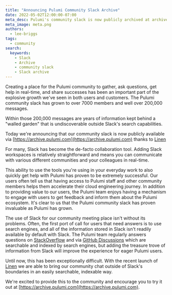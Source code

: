 ```yaml
---
title: "Announcing Pulumi Community Slack Archive"
date: 2022-05-02T12:00:00-07:00
meta_desc: Pulumi's community slack is now publicly archived at archive.pulumi.com
meta_image: meta.png
authors:
  - lee-briggs
tags:
  - community
search:
  keywords:
    - Slack
    - Archive
    - community slack
    - Slack archive
---
```


Creating a place for the Pulumi community to gather, ask questions, get help in real-time, and share successes has been an important part of the explosive growth we've seen in both users and customers. The Pulumi community slack has grown to over 7000 members and well over 200,000 messages.

Within those 200,000 messages are years of information kept behind a "walled garden" that is undiscoverable outside Slack's search capabilities.

Today we're announcing that our community slack is now publicly available via [https://archive.pulumi.com](https://archive.pulumi.com) thanks to [Linen](https://linen.dev)

<!--more-->

For many, Slack has become the de-facto collaboration tool. Adding Slack workspaces is relatively straightforward and means you can communicate with various different communities and your colleagues in real-time.

This ability to use the tools you're using in your everyday work to also quickly get help with Pulumi has proven to be extremely successful. Our users often tell us that having access to Pulumi staff and other community members helps them accelerate their cloud engineering journey. In addition to providing value to our users, the Pulumi team enjoys having a mechanism to engage with users to get feedback and inform them about the Pulumi ecosystem. It's clear to us that the Pulumi community slack has proven invaluable as Pulumi has grown.

The use of Slack for our community meeting place isn't without its problems. Often, the first port of call for users that need answers is to use search engines, and all of the information stored in Slack isn't readily available by default with Slack. The Pulumi team regularly answers questions on [StackOverflow](https://stackoverflow.com/questions/tagged/pulumi) and via [GitHub Discussions](https://github.com/pulumi/pulumi/discussions) which are searchable and indexed by search engines, but adding the treasure trove of information from Slack will improve the experience for eager Pulumi users.

Until now, this has been exceptionally difficult. With the recent launch of [Linen](https://linen.dev) we are able to bring our community chat outside of Slack's boundaries in an easily searchable, indexable way.

We're excited to provide this to the community and encourage you to try it out at [https://archive.pulumi.com](https://archive.pulumi.com).

